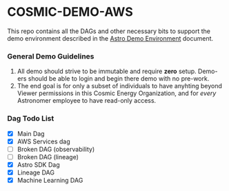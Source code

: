 # COSMIC-DEMO-AWS

This repo contains all the DAGs and other necessary bits to support the demo environment described in the [Astro Demo Environment](https://docs.google.com/document/d/1VD8q-VFHybnrV4eWHVtUAsk-jkj8eNfviTU6UxJP9Sw/edit#heading=h.sjuvr1u9rrx4) document.

### General Demo Guidelines

1. All demo should strive to be immutable and require **zero** setup.  Demo-ers should be able to login and begin there demo with no pre-work. 
2. The end goal is for only a subset of individuals to have anyhting beyond Viewer permissions in this Cosmic Energy Organization, and for *every* Astronomer employee to have read-only access.

### Dag Todo List 
- [x] Main Dag
- [x] AWS Services dag
- [ ] Broken DAG (observability)
- [ ] Broken DAG (lineage)
- [x] Astro SDK Dag 
- [x] Lineage DAG
- [x] Machine Learning DAG